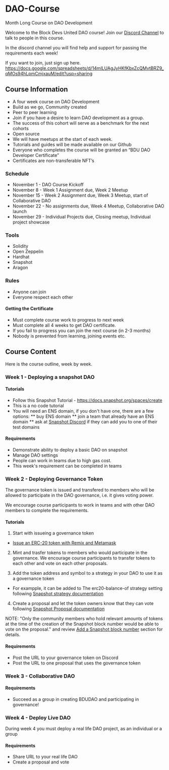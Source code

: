 # DAO-Course
Month Long Course on DAO Development

Welcome to the Block Devs United DAO course! Join our [Discord Channel](https://discord.gg/TbxvYAnW) to talk to people in this course.

In the discord channel you will find help and support for passing the requirements each week!

If you want to join, just sign up here. https://docs.google.com/spreadsheets/d/14mlLUAgJyHKfKbxZcQMvtBRZ9_qMOs94hLpmCmjxauM/edit?usp=sharing

## Course Information

* A four week course on DAO Development
* Build as we go, Community created
* Peer to peer learning
* Join if you have a desire to learn DAO development as a group.
* The success of this cohort will serve as a benchmark for the next cohorts
* Open source
* We will have meetups at the start of each week.
* Tutorials and guides will be made available on our Github
* Everyone who completes the course will be granted an “BDU DAO Developer Certificate”
* Certificates are non-transferable NFT’s

### Schedule
* November 1 - DAO Course Kickoff
* November 8 - Week 1 Assignment due, Week 2 Meetup
* November 15 - Week 2 Assignment due, Week 3 Meetup, start of Collaborative DAO
* November 22 - No assignments due, Week 4 Meetup, Collaborative DAO launch
* November 29 - Individual Projects due, Closing meetup, Individual project showcase


### Tools

* Solidity
* Open Zeppelin
* Hardhat
* Snapshot
* Aragon

### Rules

* Anyone can join
* Everyone respect each other

#### Getting the Certificate
* Must complete course work to progress to next week
* Must complete all 4 weeks to get DAO certificate.
* If you fail to progress you can join the next course (in 2-3 months)
* Nobody is prevented from learning, joining events etc.

## Course Content

Here is the course outline, week by week.

### Week 1 - Deploying a snapshot DAO

#### Tutorials

* Follow this Snapshot Tutorial - https://docs.snapshot.org/spaces/create
* This is a no code tutorial
* You will need an ENS domain, if you don't have one, there are a few options:
** buy ENS domain
** join a team that already have an ENS domain
** ask at [Snapshot Discord](https://docs.snapshot.org/guides/contribute) if they can add you to one of their test domains

#### Requirements
* Demonstrate ability to deploy a basic DAO on snapshot
* Manage DAO settings
* People can work in teams due to high gas cost.
* This week's requirement can be completed in teams

### Week 2 - Deploying Governance Token
The governance token is issued and transfered to members who will be allowed to participate in the DAO governance, i.e. it gives voting power.

We encourage course participants to work in teams and with other DAO members to complete the requirements.

#### Tutorials

1. Start with issueing a governance token
  - [Issue an ERC-20 token with Remix and Metamask](https://github.com/BlockDevsUnited/TokenTutorial)

2. Mint and trasfer tokens to members who would participate in the governance. We encourage course participants to transfer tokens to each other and vote on each other proposals.

3. Add the token address and symbol to a strategy in your DAO to use it as a governance token
  - For exampple, it can be added to The erc20-balance-of strategy setting following [Snapshot strategy documentation](https://docs.snapshot.org/strategies/what-is-a-strategy)

4. Create a proposal and let the token owners know that they can vote following [Snapshot Proposal documentation](https://docs.snapshot.org/proposals)

NOTE: "Only the community members who hold relevant amounts of tokens at the time of the creation of the Snapshot block number would be able to vote on the proposal." and review [Add a Snapshot block number](https://docs.snapshot.org/proposals/create)
section for details.

#### Requirements
* Post the URL to your governance token on Discord
* Post the URL to one proposal that uses the governance token

### Week 3 - Collaborative DAO

#### Requirements
* Succeed as a group in creating BDUDAO and participating in governance!

### Week 4 - Deploy Live DAO

During week 4 you must deploy a real life DAO project, as an individual or a group

#### Requirements
* Share URL to your real life DAO
* Create a proposal and vote

